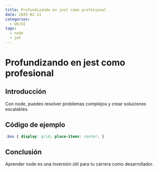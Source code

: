 ```yaml
---
title: Profundizando en jest como profesional
date: 2035-02-11
categories:
  - UX/UI
tags:
  - node
  - jwt
---
```


# Profundizando en jest como profesional

## Introducción

Con node, puedes resolver problemas complejos y crear soluciones escalables.

## Código de ejemplo

```css
.box { display: grid; place-items: center; }
```

## Conclusión

Aprender node es una inversión útil para tu carrera como desarrollador.